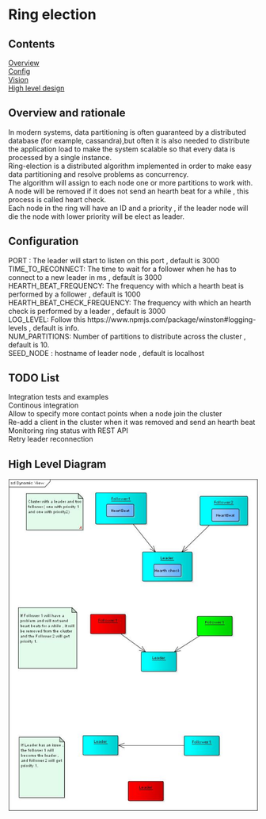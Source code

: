 # Ring election

<h2>Contents</h2>
<a href="#overview">Overview</a><br>
<a href="#config">Config</a><br>
<a href="#todo">Vision</a><br>
<a href="#hld">High level design</a><br>



<h2 id="overview">Overview and rationale</h2>
In modern systems, data partitioning is often guaranteed by a distributed database (for example, cassandra),but often it is also needed to distribute the application load to make the system scalable so that every data is processed by a single instance. <br>
Ring-election is a distributed algorithm implemented in order to make easy data partitioning and resolve problems as concurrency.<br>
The algorithm will assign to each node one or more partitions to work with.<br>
A node will be removed if it does not send an hearth beat for a while , this process is called heart check.<br>
Each node in the ring will have an ID and a priority , if the leader node will die the node with lower priority will be elect as leader.



<h2 id="config"> Configuration </h2>
 PORT : The leader will start to listen on this port , default is 3000 <br>
 TIME_TO_RECONNECT: The time to wait for a follower when he has to connect to a new leader in ms , default is 3000 <br>
 HEARTH_BEAT_FREQUENCY: The frequency with which a hearth beat is performed by a follower , default is 1000 <br>
 HEARTH_BEAT_CHECK_FREQUENCY: The frequency with which an hearth check is performed by a leader , default is 3000 <br>
 LOG_LEVEL: Follow this https://www.npmjs.com/package/winston#logging-levels , default is info.<br>
 NUM_PARTITIONS: Number of partitions to distribute across the cluster , default is 10. <br>
 SEED_NODE : hostname of leader node , default is localhost

<h2 id="todo">TODO List </h2>
Integration tests and examples <br>
Continous integration <br>
Allow to specify more contact points when a node join the cluster <br>
Re-add a client in the cluster when it was removed and send an hearth beat <br>
Monitoring ring status with REST API<br>
Retry leader reconnection <br>

<h2 id="hld">High Level Diagram</h2>

![Dynamic diagram](doc/Ring.jpg)
